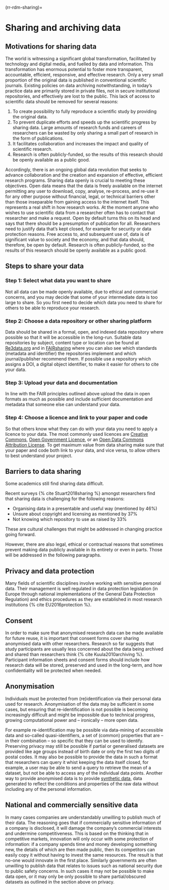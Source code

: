 (rr-rdm-sharing)=
# Sharing and archiving data

## Motivations for sharing data

The world is witnessing a significant global transformation, facilitated by technology and digital media, and fuelled by data and information.
This transformation has enormous potential to foster more transparent, accountable, efficient, responsive, and effective research. Only a very small proportion of the original data is published in conventional scientific journals.
Existing policies on data archiving notwithstanding, in today’s practice data are primarily stored in private files, not in secure institutional repositories, and effectively are lost to the public.
This lack of access to scientific data should be removed for several reasons:

1. To create possibility to fully reproduce a scientific study by providing the original data.
2. To prevent duplicate efforts and speeds up the scientific progress by sharing data.
Large amounts of research funds and careers of researchers can be wasted by only sharing a small part of research in the form of publications.
3. It facilitates collaboration and increases the impact and quality of scientific research.
4. Research is often publicly-funded, so the results of this research should be openly available as a public good.

Accordingly, there is an ongoing global data revolution that seeks to advance collaboration and the creation and expansion of effective, efficient research programs. Sharing data openly is crucial to meeting these objectives.
Open data means that the data is freely available on the internet permitting any user to download, copy, analyse, re-process, and re-use it for any other purpose without financial, legal, or technical barriers other than those inseparable from gaining access to the internet itself.
This represents a real shift in how research works.
At the moment anyone who wishes to use scientific data from a researcher often has to contact that researcher and make a request.
Open by default turns this on its head and says that there should be a presumption of publication for all.
Researchers need to justify data that’s kept closed, for example for security or data protection reasons.
Free access to, and subsequent use of, data is of significant value to society and the economy, and that data should, therefore, be open by default.
Research is often publicly-funded, so the results of this research should be openly available as a public good.

## Steps to share your data

### Step 1: Select what data you want to share

Not all data can be made openly available, due to ethical and commercial concerns, and you may decide that some of your intermediate data is too large to share.
So you first need to decide which data you need to share for others to be able to reproduce your research.

### Step 2: Choose a data repository or other sharing platform

Data should be shared in a formal, open, and indexed data repository where possible so that it will be accessible in the long-run.
Suitable data repositories by subject, content type or location can be found at [Re3data.org](https://www.re3data.org/) and in [FAIRsharing](https://fairsharing.org/databases) where you can also see which standards (metadata and identifier) the repositories implement and which journal/publisher recommend them.
If possible use a repository which assigns a DOI, a digital object identifier, to make it easier for others to cite your data.

### Step 3: Upload your data and documentation

In line with the FAIR principles outlined above upload the data in open formats as much as possible and include sufficient documentation and metadata that someone else can understand your data.

### Step 4: Choose a licence and link to your paper and code

So that others know what they can do with your data you need to apply a licence to your data.
The most commonly used licences are [Creative Commons](https://creativecommons.org/choose/), [Open Government Licence](http://www.nationalarchives.gov.uk/doc/open-government-licence/version/3/), or an [Open Data Commons Attribution License](https://opendatacommons.org/licenses/by/index.html).
To get maximum value from data sharing make sure that your paper and code both link to your data, and vice versa, to allow others to best understand your project.

## Barriers to data sharing

Some academics still find sharing data difficult.

Recent surveys {% cite Stuart2018sharing %} amongst researchers find that sharing data is challenging for the following reasons:

- Organising data in a presentable and useful way (mentioned by 46%)
- Unsure about copyright and licensing as mentioned by 37%
- Not knowing which repository to use as raised by 33%

These are cultural challenges that might be addressed in changing practice going forward.

However, there are also legal, ethical or contractual reasons that sometimes prevent making data publicly available in its entirety or even in parts.
Those will be addressed in the following paragraphs.

## Privacy and data protection

Many fields of scientific disciplines involve working with sensitive personal data.
Their management is well regulated in data protection legislation (in Europe through national implementations of the General Data Protection Regulation) and ethics procedures as they are established in most research institutions {% cite EU2016protection %}.

## Consent

In order to make sure that anonymised research data can be made available for future reuse, it is important that consent forms cover sharing anonymised data with other researchers.
Research so far suggests that study participants are usually less concerned about the data being archived and shared than researchers think {% cite Kuula2010archiving %}.
Participant information sheets and consent forms should include how research data will be stored, preserved and used in the long-term, and how confidentiality will be protected when needed.

## Anonymisation

Individuals must be protected from (re)identification via their personal data used for research.
Anonymisation of the data may be sufficient in some cases, but ensuring that re-identification is not possible is becoming increasingly difficult and might be impossible due to technical progress, growing computational power and – ironically – more open data.

For example re-identification may be possible via data-mining of accessible data and so-called quasi-identifiers, a set of (common) properties that are – in their combination – so specific that they can be used to identify.
Preserving privacy may still be possible if partial or generalised datasets are provided like age groups instead of birth date or only the first two digits of postal codes.
It may also be possible to provide the data in such a format that researchers can query it whist keeping the data itself closed, for example, a user may be able to send a query to retrieve the mean of a dataset, but not be able to access any of the individual data points.
Another way to provide anonymised data is to provide [synthetic data](https://en.wikipedia.org/wiki/Synthetic_data), data generated to reflect the conditions and properties of the raw data without including any of the personal information.

## National and commercially sensitive data

In many cases companies are understandably unwilling to publish much of their data.
The reasoning goes that if commercially sensitive information of a company is disclosed, it will damage the company’s commercial interests and undermine competitiveness.
This is based on the thinking that in competitive markets, innovation will only occur with some protection of information: if a company spends time and money developing something new, the details of which are then made public, then its competitors can easily copy it without having to invest the same resources.
The result is that no-one would innovate in the first place.
Similarly governments are often unwilling to publish data that relates to issues such as national security due to public safety concerns.
In such cases it may not be possible to make data open, or it may only be only possible to share partial/obscured datasets as outlined in the section above on privacy.
